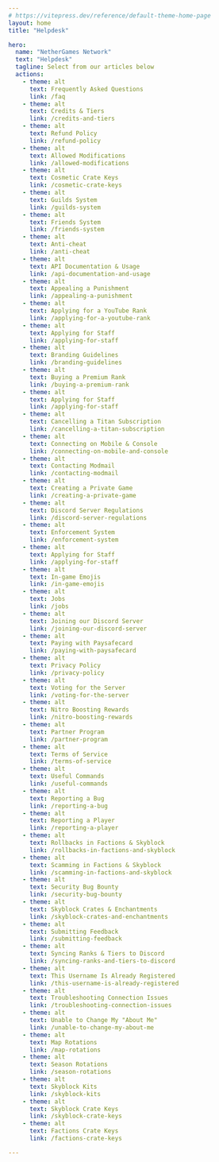 ```yaml
---
# https://vitepress.dev/reference/default-theme-home-page
layout: home
title: "Helpdesk"

hero:
  name: "NetherGames Network"
  text: "Helpdesk"
  tagline: Select from our articles below
  actions:
    - theme: alt
      text: Frequently Asked Questions
      link: /faq
    - theme: alt
      text: Credits & Tiers
      link: /credits-and-tiers
    - theme: alt
      text: Refund Policy
      link: /refund-policy
    - theme: alt
      text: Allowed Modifications
      link: /allowed-modifications
    - theme: alt
      text: Cosmetic Crate Keys
      link: /cosmetic-crate-keys
    - theme: alt
      text: Guilds System
      link: /guilds-system
    - theme: alt
      text: Friends System
      link: /friends-system
    - theme: alt
      text: Anti-cheat
      link: /anti-cheat
    - theme: alt
      text: API Documentation & Usage
      link: /api-documentation-and-usage
    - theme: alt
      text: Appealing a Punishment
      link: /appealing-a-punishment
    - theme: alt
      text: Applying for a YouTube Rank
      link: /applying-for-a-youtube-rank
    - theme: alt
      text: Applying for Staff
      link: /applying-for-staff
    - theme: alt
      text: Branding Guidelines
      link: /branding-guidelines
    - theme: alt
      text: Buying a Premium Rank
      link: /buying-a-premium-rank
    - theme: alt
      text: Applying for Staff
      link: /applying-for-staff
    - theme: alt
      text: Cancelling a Titan Subscription
      link: /cancelling-a-titan-subscription
    - theme: alt
      text: Connecting on Mobile & Console
      link: /connecting-on-mobile-and-console
    - theme: alt
      text: Contacting Modmail
      link: /contacting-modmail
    - theme: alt
      text: Creating a Private Game
      link: /creating-a-private-game
    - theme: alt
      text: Discord Server Regulations
      link: /discord-server-regulations
    - theme: alt
      text: Enforcement System
      link: /enforcement-system
    - theme: alt
      text: Applying for Staff
      link: /applying-for-staff
    - theme: alt
      text: In-game Emojis
      link: /in-game-emojis
    - theme: alt
      text: Jobs
      link: /jobs
    - theme: alt
      text: Joining our Discord Server
      link: /joining-our-discord-server
    - theme: alt
      text: Paying with Paysafecard
      link: /paying-with-paysafecard
    - theme: alt
      text: Privacy Policy
      link: /privacy-policy
    - theme: alt
      text: Voting for the Server
      link: /voting-for-the-server
    - theme: alt
      text: Nitro Boosting Rewards
      link: /nitro-boosting-rewards
    - theme: alt
      text: Partner Program
      link: /partner-program
    - theme: alt
      text: Terms of Service
      link: /terms-of-service
    - theme: alt
      text: Useful Commands
      link: /useful-commands
    - theme: alt
      text: Reporting a Bug
      link: /reporting-a-bug
    - theme: alt
      text: Reporting a Player
      link: /reporting-a-player
    - theme: alt
      text: Rollbacks in Factions & Skyblock
      link: /rollbacks-in-factions-and-skyblock
    - theme: alt
      text: Scamming in Factions & Skyblock
      link: /scamming-in-factions-and-skyblock
    - theme: alt
      text: Security Bug Bounty
      link: /security-bug-bounty
    - theme: alt
      text: Skyblock Crates & Enchantments
      link: /skyblock-crates-and-enchantments
    - theme: alt
      text: Submitting Feedback
      link: /submitting-feedback
    - theme: alt
      text: Syncing Ranks & Tiers to Discord
      link: /syncing-ranks-and-tiers-to-discord
    - theme: alt
      text: This Username Is Already Registered
      link: /this-username-is-already-registered
    - theme: alt
      text: Troubleshooting Connection Issues
      link: /troubleshooting-connection-issues
    - theme: alt
      text: Unable to Change My "About Me"
      link: /unable-to-change-my-about-me
    - theme: alt
      text: Map Rotations
      link: /map-rotations
    - theme: alt
      text: Season Rotations
      link: /season-rotations
    - theme: alt
      text: Skyblock Kits
      link: /skyblock-kits
    - theme: alt
      text: Skyblock Crate Keys
      link: /skyblock-crate-keys
    - theme: alt
      text: Factions Crate Keys
      link: /factions-crate-keys

---
```



